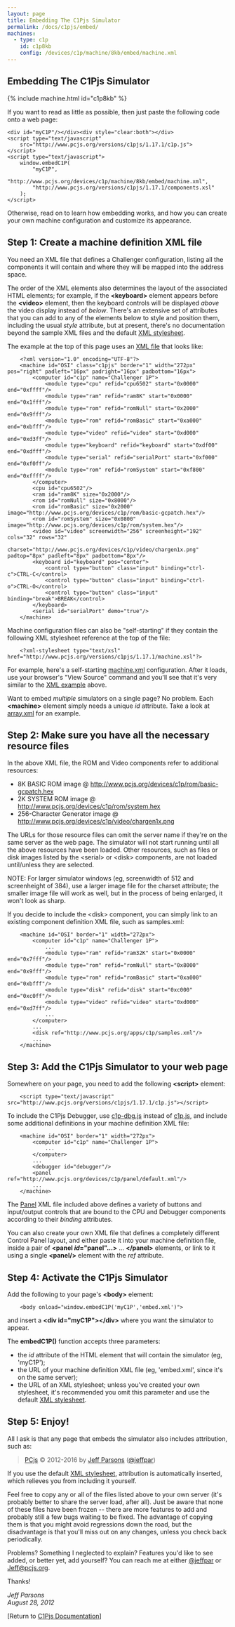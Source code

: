 ```yaml
---
layout: page
title: Embedding The C1Pjs Simulator
permalink: /docs/c1pjs/embed/
machines:
  - type: c1p
    id: c1p8kb
    config: /devices/c1p/machine/8kb/embed/machine.xml
---
```


Embedding The C1Pjs Simulator
---

{% include machine.html id="c1p8kb" %}

If you want to read as little as possible, then just paste the following code onto a web page:

	<div id="myC1P"/></div><div style="clear:both"></div>
	<script type="text/javascript"
		src="http://www.pcjs.org/versions/c1pjs/1.17.1/c1p.js">
	</script>
	<script type="text/javascript">
		window.embedC1P(
			"myC1P",
			"http://www.pcjs.org/devices/c1p/machine/8kb/embed/machine.xml",
			"http://www.pcjs.org/versions/c1pjs/1.17.1/components.xsl"
		);
	</script>

Otherwise, read on to learn how embedding works, and how you can create your own machine configuration and customize
its appearance.

Step 1: Create a machine definition XML file
---
You need an XML file that defines a Challenger configuration, listing all the components it will contain and where
they will be mapped into the address space.

The order of the XML elements also determines the layout of the associated HTML elements; for example, if the
**&lt;keyboard&gt;** element appears before the **&lt;video&gt;** element, then the keyboard controls will be
displayed *above* the video display instead of *below*. There's an extensive set of attributes that you can add
to any of the elements below to style and position them, including the usual *style* attribute, but at present,
there's no documentation beyond the sample XML files and the default [XML stylesheet](/versions/c1pjs/1.17.1/components.xsl).

The example at the top of this page uses an [XML file](/devices/c1p/machine/8kb/embed/machine.xml) that looks like:

		<?xml version="1.0" encoding="UTF-8"?>
		<machine id="OSI" class="c1pjs" border="1" width="272px" pos="right" padleft="16px" padright="16px" padbottom="16px">
			<computer id="c1p" name="Challenger 1P">
				<module type="cpu" refid="cpu6502" start="0x0000" end="0xffff"/>
				<module type="ram" refid="ram8K" start="0x0000" end="0x1fff"/>
				<module type="rom" refid="romNull" start="0x2000" end="0x9fff"/>
				<module type="rom" refid="romBasic" start="0xa000" end="0xbfff"/>
				<module type="video" refid="video" start="0xd000" end="0xd3ff"/>
				<module type="keyboard" refid="keyboard" start="0xdf00" end="0xdfff"/>
				<module type="serial" refid="serialPort" start="0xf000" end="0xf0ff"/>
				<module type="rom" refid="romSystem" start="0xf800" end="0xffff"/>
			</computer>
			<cpu id="cpu6502"/>
			<ram id="ram8K" size="0x2000"/>
			<rom id="romNull" size="0x8000"/>
			<rom id="romBasic" size="0x2000" image="http://www.pcjs.org/devices/c1p/rom/basic-gcpatch.hex"/>
			<rom id="romSystem" size="0x0800" image="http://www.pcjs.org/devices/c1p/rom/system.hex"/>
			<video id="video" screenwidth="256" screenheight="192" cols="32" rows="32"
				charset="http://www.pcjs.org/devices/c1p/video/chargen1x.png" padtop="8px" padleft="8px" padbottom="8px"/>
			<keyboard id="keyboard" pos="center">
				<control type="button" class="input" binding="ctrl-c">CTRL-C</control>
				<control type="button" class="input" binding="ctrl-o">CTRL-O</control>
				<control type="button" class="input" binding="break">BREAK</control>
			</keyboard>
			<serial id="serialPort" demo="true"/>
		</machine>

Machine configuration files can also be "self-starting" if they contain the following XML stylesheet reference at the
top of the file:

		<?xml-stylesheet type="text/xsl" href="http://www.pcjs.org/versions/c1pjs/1.17.1/machine.xsl"?>

For example, here's a self-starting [machine.xml](/devices/c1p/machine/8kb/large/machine.xml) configuration.
After it loads, use your browser's "View Source" command and you'll see that it's very similar to the
[XML example](/devices/c1p/machine/8kb/embed/machine.xml) above.

Want to embed *multiple* simulators on a single page? No problem. Each **&lt;machine&gt;** element simply needs
a unique *id* attribute. Take a look at [array.xml](/devices/c1p/machine/8kb/array/) for an example.

Step 2: Make sure you have all the necessary resource files
---
In the above XML file, the ROM and Video components refer to additional resources:

- 8K BASIC ROM image @ http://www.pcjs.org/devices/c1p/rom/basic-gcpatch.hex
- 2K SYSTEM ROM image @ http://www.pcjs.org/devices/c1p/rom/system.hex
- 256-Character Generator image @ http://www.pcjs.org/devices/c1p/video/chargen1x.png

The URLs for those resource files can omit the server name if they're on the same server as the web page.
The simulator will not start running until all the above resources have been loaded. Other resources, such as files
or disk images listed by the &lt;serial&gt; or &lt;disk&gt; components, are not loaded until/unless they are selected.

NOTE: For larger simulator windows (eg, screenwidth of 512 and screenheight of 384), use a larger image file for the charset attribute; the smaller image file will work as well, but in the process of being enlarged, it won't look as sharp.

If you decide to include the &lt;disk&gt; component, you can simply link to an existing component definition XML file,
such as samples.xml:

		<machine id="OSI" border="1" width="272px">
			<computer id="c1p" name="Challenger 1P">
				...
				<module type="ram" refid="ram32K" start="0x0000" end="0x7fff"/>
				<module type="rom" refid="romNull" start="0x8000" end="0x9fff"/>
				<module type="rom" refid="romBasic" start="0xa000" end="0xbfff"/>
				<module type="disk" refid="disk" start="0xc000" end="0xc0ff"/>
				<module type="video" refid="video" start="0xd000" end="0xd7ff"/>
				...
			</computer>
			...
			<disk ref="http://www.pcjs.org/apps/c1p/samples.xml"/>
			...
		</machine>

Step 3: Add the C1Pjs Simulator to your web page
---
Somewhere on your page, you need to add the following **&lt;script&gt;** element:

		<script type="text/javascript" src="http://www.pcjs.org/versions/c1pjs/1.17.1/c1p.js"></script>

To include the C1Pjs Debugger, use [c1p-dbg.js](/versions/c1pjs/1.17.1/c1p-dbg.js) instead of
[c1p.js](/versions/c1pjs/1.17.1/c1p.js), and include some additional definitions in your machine
definition XML file:

		<machine id="OSI" border="1" width="272px">
			<computer id="c1p" name="Challenger 1P">
				...
			</computer>
			...
			<debugger id="debugger"/>
			<panel ref="http://www.pcjs.org/devices/c1p/panel/default.xml"/>
			...
		</machine>

The [Panel](/devices/c1p/panel/default.xml) XML file included above defines a variety of buttons and
input/output controls that are bound to the CPU and Debugger components according to their *binding*
attributes.

You can also create your own XML file that defines a completely different Control Panel layout, and either
paste it into your machine definition file, inside a pair of **&lt;panel *id*="panel"...&gt;** ... **&lt;/panel&gt;**
elements, or link to it using a single **&lt;panel/&gt;** element with the *ref* attribute.

Step 4: Activate the C1Pjs Simulator
---
Add the following to your page's **&lt;body&gt;** element:

		<body onload="window.embedC1P('myC1P','embed.xml')">

and insert a **&lt;div id="myC1P"&gt;&lt;/div&gt;** where you want the simulator to appear.

The **embedC1P()** function accepts three parameters:
- the *id* attribute of the HTML element that will contain the simulator (eg, 'myC1P');
- the URL of your machine definition XML file (eg, 'embed.xml', since it's on the same server);
- the URL of an XML stylesheet; unless you've created your own stylesheet, it's recommended you omit this
parameter and use the default [XML stylesheet](/versions/c1pjs/1.17.1/components.xsl).

Step 5: Enjoy!
---
All I ask is that any page that embeds the simulator also includes attribution, such as: 

> [PCjs](http://pcjs.org) © 2012-2016 by [Jeff Parsons](mailto:Jeff@pcjs.org) ([@jeffpar](http://twitter.com/jeffpar))

If you use the default [XML stylesheet](/versions/c1pjs/1.17.1/components.xsl), attribution is automatically inserted,
which relieves you from including it yourself.

Feel free to copy any or all of the files listed above to your own server (it's probably better to share the server
load, after all). Just be aware that none of these files have been frozen -- there are more features to add and
probably still a few bugs waiting to be fixed. The advantage of copying them is that you might avoid regressions down
the road, but the disadvantage is that you'll miss out on any changes, unless you check back periodically.

Problems? Something I neglected to explain? Features you'd like to see added, or better yet, add yourself? You can
reach me at either [@jeffpar](http://twitter.com/jeffpar) or [Jeff@pcjs.org](mailto:Jeff@pcjs.org).

Thanks!

*Jeff Parsons<br/>August 28, 2012*

[Return to [C1Pjs Documentation](../)]
